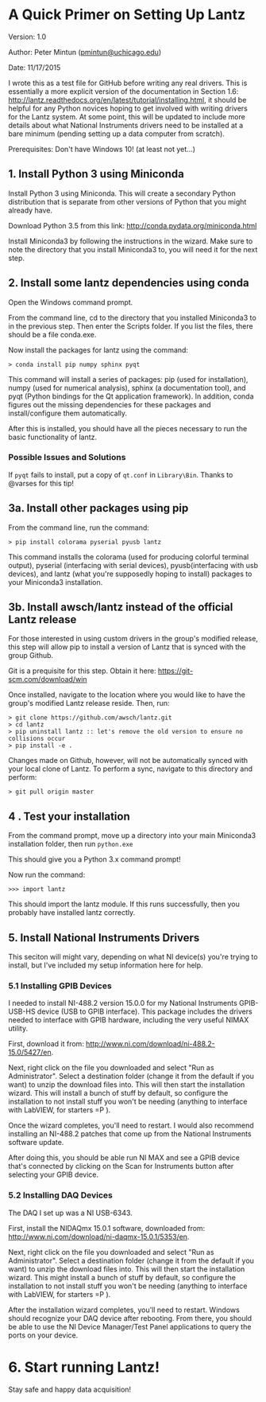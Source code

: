 # A Quick Primer on Setting Up Lantz #
Version: 1.0

Author: Peter Mintun (pmintun@uchicago.edu)

Date: 11/17/2015

I wrote this as a test file for GitHub before writing any real drivers. This is essentially a more explicit version of the documentation in Section 1.6: http://lantz.readthedocs.org/en/latest/tutorial/installing.html, it should be helpful for any Python novices hoping to get involved with writing drivers for the Lantz system. At some point, this will be updated to include more details about what National Instruments drivers need to be installed at a bare minimum (pending setting up a data computer from scratch).

Prerequisites: Don't have Windows 10! (at least not yet...)

## 1. Install Python 3 using Miniconda ##
Install Python 3 using Miniconda. This will create a secondary Python distribution that is separate from other versions of Python that you might already have.

Download Python 3.5 from this link: http://conda.pydata.org/miniconda.html

Install Miniconda3 by following the instructions in the wizard. Make sure to note the directory that you install Miniconda3 to, you will need it for the next step.

## 2. Install some lantz dependencies using conda ##
Open the Windows command prompt.

From the command line, cd to the directory that you installed Miniconda3 to in the previous step. Then enter the Scripts folder. If you list the files, there should be a file conda.exe.

Now install the packages for lantz using the command:

    > conda install pip numpy sphinx pyqt


This command will install a series of packages: pip (used for installation), numpy (used for numerical analysis), sphinx (a documentation tool), and pyqt (Python bindings for the Qt application framework). In addition, conda figures out the missing dependencies for these packages and install/configure them automatically.

After this is installed, you should have all the pieces necessary to run the basic functionality of lantz.

### Possible Issues and Solutions ###

If `pyqt` fails to install, put a copy of `qt.conf` in `Library\Bin`. Thanks to @varses for this tip!

## 3a. Install other packages using pip ##

From the command line, run the command:

    > pip install colorama pyserial pyusb lantz

This command installs the colorama (used for producing colorful terminal output), pyserial (interfacing with serial devices), pyusb(interfacing with usb devices), and lantz (what you're supposedly hoping to install) packages to your Miniconda3 installation.

## 3b. Install awsch/lantz instead of the official Lantz release

For those interested in using custom drivers in the group's modified release, this step will allow pip to install a version of Lantz that is synced with the group Github.

Git is a prequisite for this step. Obtain it here: https://git-scm.com/download/win

Once installed, navigate to the location where you would like to have the group's modified Lantz release reside. Then, run:

    > git clone https://github.com/awsch/lantz.git
    > cd lantz
    > pip uninstall lantz :: let's remove the old version to ensure no collisions occur
    > pip install -e .
    
Changes made on Github, however, will not be automatically synced with your local clone of Lantz. To perform a sync, navigate to this directory and perform:

    > git pull origin master

## 4 . Test your installation ##
From the command prompt, move up a directory into your main Miniconda3 installation folder, then run `python.exe`

This should give you a Python 3.x command prompt!

Now run the command:

    >>> import lantz

This should import the lantz module. If this runs successfully, then you probably have installed lantz correctly.

## 5. Install National Instruments Drivers ##
This seciton will might vary, depending on what NI device(s) you're trying to install, but I've included my setup information here for help.

### 5.1 Installing GPIB Devices ###
I needed to install NI-488.2 version 15.0.0 for my National Instruments GPIB-USB-HS device (USB to GPIB interface). This package includes the drivers needed to interface with GPIB hardware, including the very useful NIMAX utility.

First, download it from: http://www.ni.com/download/ni-488.2-15.0/5427/en.

Next, right click on the file you downloaded and select "Run as Administrator". Select a destination folder (change it from the default if you want) to unzip the download files into. This will then start the installation wizard. This will install a bunch of stuff by default, so configure the installation to not install stuff you won't be needing (anything to interface with LabVIEW, for starters =P ).

Once the wizard completes, you'll need to restart. I would also recommend installing an NI-488.2 patches that come up from the National Instruments software update.

After doing this, you should be able run NI MAX and see a GPIB device that's connected by clicking on the Scan for Instruments button after selecting your GPIB device.

### 5.2 Installing DAQ Devices ###
The DAQ I set up was a NI USB-6343.

First, install the NIDAQmx 15.0.1 software, downloaded from: http://www.ni.com/download/ni-daqmx-15.0.1/5353/en.

Next, right click on the file you downloaded and select "Run as Administrator". Select a destination folder (change it from the default if you want) to unzip the download files into. This will then start the installation wizard. This might install a bunch of stuff by default, so configure the installation to not install stuff you won't be needing (anything to interface with LabVIEW, for starters =P ).

After the installation wizard completes, you'll need to restart. Windows should recognize your DAQ device after rebooting. From there, you should be able to use the NI Device Manager/Test Panel applications to query the ports on your device.

# 6. Start running Lantz! #
Stay safe and happy data acquisition!
